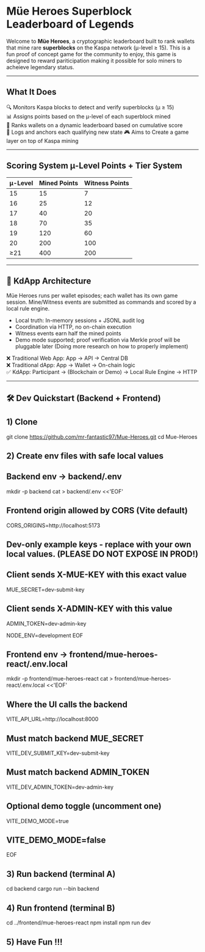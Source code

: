 # Müe Heroes Superblock Leaderboard of Legends

Welcome to **Müe Heroes**, a cryptographic leaderboard built to rank wallets that mine rare **superblocks** on the Kaspa network (μ-level ≥ 15). This is a fun proof of concept game for the community to enjoy, this game is designed to reward pariticipation making it possible for solo miners to acheieve legendary status. 

---

## What It Does

🔍 Monitors Kaspa blocks to detect and verify superblocks (μ ≥ 15)  
📊 Assigns points based on the μ-level of each superblock mined  
🏅 Ranks wallets on a dynamic leaderboard based on cumulative score   
📡 Logs and anchors each qualifying new state
🎮 Aims to Create a game layer on top of Kaspa mining

---

## Scoring System μ-Level Points + Tier System

| μ-Level | Mined Points | Witness Points |
| ------- | ------------ | -------------- |
|    15   |           15 |              7 |
|    16   |           25 |             12 |
|    17   |           40 |             20 |
|    18   |           70 |             35 |
|    19   |          120 |             60 |
|    20   |          200 |            100 |
|   ≥21   |          400 |            200 |

---

## 🧠 KdApp Architecture

Müe Heroes runs per wallet episodes; each wallet has its own game session.
Mine/Witness events are submitted as commands and scored by a local rule engine.

- Local truth: In-memory sessions + JSONL audit log
- Coordination via HTTP, no on-chain execution
- Witness events earn half the mined points
- Demo mode supported; proof verification via Merkle proof will be pluggable later (Doing more research on how to properly implement)

❌ Traditional Web App: App → API → Central DB  
❌ Traditional dApp: App → Wallet → On-chain logic  
✅ KdApp: Participant → (Blockchain or Demo) → Local Rule Engine → HTTP

---

## 🛠 Dev Quickstart (Backend + Frontend)

## 1) Clone
git clone https://github.com/mr-fantastic97/Mue-Heroes.git
cd Mue-Heroes

## 2) Create env files with safe local values

## Backend env -> backend/.env
mkdir -p backend
cat > backend/.env <<'EOF'
## Frontend origin allowed by CORS (Vite default)
CORS_ORIGINS=http://localhost:5173

## Dev-only example keys - replace with your own local values. (PLEASE DO NOT EXPOSE IN PROD!)
## Client sends X-MUE-KEY with this exact value
MUE_SECRET=dev-submit-key

## Client sends X-ADMIN-KEY with this value
ADMIN_TOKEN=dev-admin-key

NODE_ENV=development
EOF

## Frontend env -> frontend/mue-heroes-react/.env.local
mkdir -p frontend/mue-heroes-react
cat > frontend/mue-heroes-react/.env.local <<'EOF'
## Where the UI calls the backend
VITE_API_URL=http://localhost:8000

## Must match backend MUE_SECRET
VITE_DEV_SUBMIT_KEY=dev-submit-key

## Must match backend ADMIN_TOKEN
VITE_DEV_ADMIN_TOKEN=dev-admin-key

## Optional demo toggle (uncomment one)
VITE_DEMO_MODE=true
## VITE_DEMO_MODE=false
EOF

## 3) Run backend (terminal A)
cd backend
cargo run --bin backend

## 4) Run frontend (terminal B)
cd ../frontend/mue-heroes-react
npm install
npm run dev


## 5) Have Fun !!!
